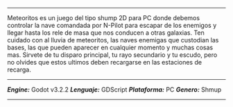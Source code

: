 ***
Meteoritos es un juego del tipo shump 2D para PC donde debemos controlar
la nave comandada por N-Pilot para escapar de los enemigos y llegar
hasta los rele de masa que nos conducen a otras galaxias. Ten cuidado
con al lluvia de meteoritos, las naves enemigas que custodian las bases,
las que pueden aparecer en cualquier momento y muchas cosas mas. Sirvete
de tu disparo principal, tu rayo secundario y tu escudo, pero no olvides
que estos ultimos deben recargarse en las estaciones de recarga.
***

***Engine:*** Godot v3.2.2
***Lenguaje:*** GDScript
***Plataforma:*** PC
***Genero:*** Shmup
***
